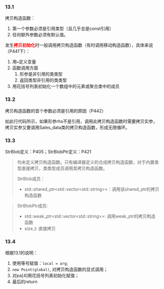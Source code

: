 ### 13.1
拷贝构造函数：
1. 第一个参数必须是引用类型（且几乎总是const引用）
2. 任何额外参数必须有默认值。

发生<span style='color:red'>**拷贝初始化**</span>时一般调用拷贝构造函数（有时调用移动构造函数），具体来说（P441下）：
1. 用`=`定义变量
2. 函数调用方面
    1. 形参是非引用的类类型  
    2. 返回类型非引用的类类型
3. 用花括号列表初始化一个数组中的元素或聚合类中的成员

### 13.2
拷贝构造函数的首个参数必须是引用的原因（P442）

如此行代码所示，如果形参rhs不是引用，调用此拷贝构造函数时需要拷贝实参，拷贝实参又要调用Sales_data类的拷贝构造函数，形成无限循环。

### 13.3
StrBlob定义：P405；StrBlobPtr定义：P421
> 均未定义拷贝构造函数。只有编译器定义的合成拷贝构造函数，对于内置类型直接拷贝，类类型成员调用其拷贝构造函数。
>
>StrBlob成员：
>- std::shared_ptr\<std::vector\<std::string>>：调用该shared_ptr的拷贝构造函数

>StrBlobPtr成员:
>- std::weak_ptr\<std::vector\<std::string\>\>: 调用weak_ptr的拷贝构造函数
>- size_t: 直接拷贝

### 13.4
根据13.1的说明：
1. 使用等号赋值：`local = arg`;
2. `new Point(global)`, 对拷贝构造函数的显式调用；
3. 对pa[4]用花括号列表初始化赋值；
4. 最后的return